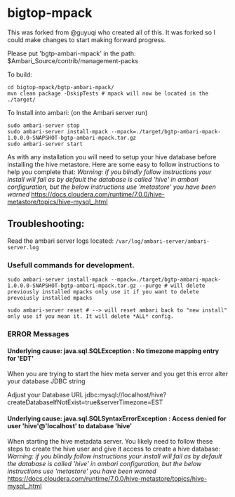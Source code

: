 # bigtop-mpack
This was forked from @guyuqi who created all of this.  It was forked so I could make changes to start making forward progress.

Please put 'bgtp-ambari-mpack' in the path: $Ambari_Source/contrib/management-packs

To build:

```git clone https://github.com/mattAndruff/bigtop-mpack.git
cd bigtop-mpack/bgtp-ambari-mpack/
mvn clean package -DskipTests # mpack will now be located in the ./target/
```

To Install into ambari:  (on the Ambari server run)

```
sudo ambari-server stop
sudo ambari-server install-mpack --mpack=./target/bgtp-ambari-mpack-1.0.0.0-SNAPSHOT-bgtp-ambari-mpack.tar.gz
sudo ambari-server start
```

As with any installation you will need to setup your hive database before installing the hive metastore.  Here are some easy to follow instructions to help you complete that:
_Warning: if you blindly follow instructions your install will fail as by default the database is called 'hive' in ambari configuration, but the below instructions use 'metastore' you have been warned_
https://docs.cloudera.com/runtime/7.0.0/hive-metastore/topics/hive-mysql_.html


## Troubleshooting:

Read the ambari server logs located: `/var/log/ambari-server/ambari-server.log`

### Usefull commands for development.
```
sudo ambari-server install-mpack --mpack=./target/bgtp-ambari-mpack-1.0.0.0-SNAPSHOT-bgtp-ambari-mpack.tar.gz --purge # will delete previously installed mpacks only use it if you want to delete prevoiusly installed mpacks

sudo ambari-server reset # --> will reset ambari back to "new install"  only use if you mean it. It will delete *ALL* config.
```

### ERROR Messages

#### Underlying cause: java.sql.SQLException : No timezone mapping entry for 'EDT' 
When you are trying to start the hiev meta server and you get this error alter your database JDBC string

Adjust your Database URL
jdbc:mysql://localhost/hive?createDatabaseIfNotExist=true&serverTimezone=EST

#### Underlying cause: java.sql.SQLSyntaxErrorException : Access denied for user 'hive'@'localhost' to database 'hive'
When starting the hive metadata server.
You likely need to follow these steps to create the hive user and give it access to create a hive database:
_Warning: if you blindly follow instructions your install will fail as by default the database is called 'hive' in ambari configuration, but the below instructions use 'metastore' you have been warned_
https://docs.cloudera.com/runtime/7.0.0/hive-metastore/topics/hive-mysql_.html
